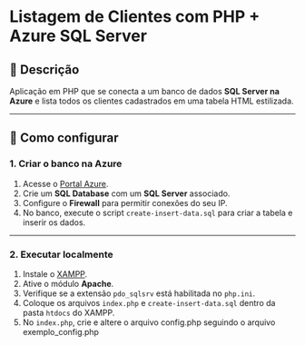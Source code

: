# Listagem de Clientes com PHP + Azure SQL Server

## 📌 Descrição
Aplicação em PHP que se conecta a um banco de dados **SQL Server na Azure** e lista todos os clientes cadastrados em uma tabela HTML estilizada.

---

## 🚀 Como configurar

### 1. Criar o banco na Azure
1. Acesse o [Portal Azure](https://portal.azure.com/).
2. Crie um **SQL Database** com um **SQL Server** associado.
3. Configure o **Firewall** para permitir conexões do seu IP.
4. No banco, execute o script `create-insert-data.sql` para criar a tabela e inserir os dados.

---

### 2. Executar localmente
1. Instale o [XAMPP](https://www.apachefriends.org/).
2. Ative o módulo **Apache**.
3. Verifique se a extensão `pdo_sqlsrv` está habilitada no `php.ini`.
4. Coloque os arquivos `index.php` e `create-insert-data.sql` dentro da pasta `htdocs` do XAMPP.
5. No `index.php`, crie e altere o arquivo config.php seguindo o arquivo exemplo_config.php
